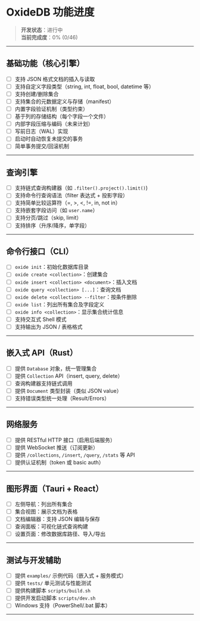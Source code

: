 # OxideDB 功能进度

> **开发状态**：进行中  
> **当前完成度**：0% (0/46)

---

## 基础功能（核心引擎）

- [ ] 支持 JSON 格式文档的插入与读取
- [ ] 支持自定义字段类型（string, int, float, bool, datetime 等）
- [ ] 支持创建/删除集合
- [ ] 支持集合的元数据定义与存储（manifest）
- [ ] 内置字段验证机制（类型约束）
- [ ] 基于列的存储结构（每个字段一个文件）
- [ ] 内部字段压缩与编码（未来计划）
- [ ] 写前日志（WAL）实现
- [ ] 启动时自动恢复未提交的事务
- [ ] 简单事务提交/回滚机制

---

## 查询引擎

- [ ] 支持链式查询构建器（如 `.filter().project().limit()`)
- [ ] 支持命令行查询语法（filter 表达式 + 投影字段）
- [ ] 支持简单比较运算符（=, >, <, !=, in, not in）
- [ ] 支持嵌套字段访问（如 `user.name`）
- [ ] 支持分页/跳过（skip, limit）
- [ ] 支持排序（升序/降序，单字段）

---

## 命令行接口（CLI）

- [ ] `oxide init`：初始化数据库目录
- [ ] `oxide create <collection>`：创建集合
- [ ] `oxide insert <collection> <document>`：插入文档
- [ ] `oxide query <collection> [...]`：查询文档
- [ ] `oxide delete <collection> --filter`：按条件删除
- [ ] `oxide list`：列出所有集合及字段定义
- [ ] `oxide info <collection>`：显示集合统计信息
- [ ] 支持交互式 Shell 模式
- [ ] 支持输出为 JSON / 表格格式

---

## 嵌入式 API（Rust）

- [ ] 提供 `Database` 对象，统一管理集合
- [ ] 提供 `Collection` API（insert, query, delete）
- [ ] 查询构建器支持链式调用
- [ ] 提供 `Document` 类型封装（类似 JSON value）
- [ ] 支持错误类型统一处理（Result/Errors）

---

## 网络服务

- [ ] 提供 RESTful HTTP 接口（启用后端服务）
- [ ] 提供 WebSocket 推送（订阅更新）
- [ ] 提供 `/collections`, `/insert`, `/query`, `/stats` 等 API
- [ ] 提供认证机制（token 或 basic auth）

---

## 图形界面（Tauri + React）

- [ ] 左侧导航：列出所有集合
- [ ] 集合视图：展示文档为表格
- [ ] 文档编辑器：支持 JSON 编辑与保存
- [ ] 查询面板：可视化链式查询构建
- [ ] 设置页面：修改数据库路径、导入/导出

---

## 测试与开发辅助

- [ ] 提供 `examples/` 示例代码（嵌入式 + 服务模式）
- [ ] 提供 `tests/` 单元测试与性能测试
- [ ] 提供构建脚本 `scripts/build.sh`
- [ ] 提供开发启动脚本 `scripts/dev.sh`
- [ ] Windows 支持（PowerShell/.bat 脚本）

---

